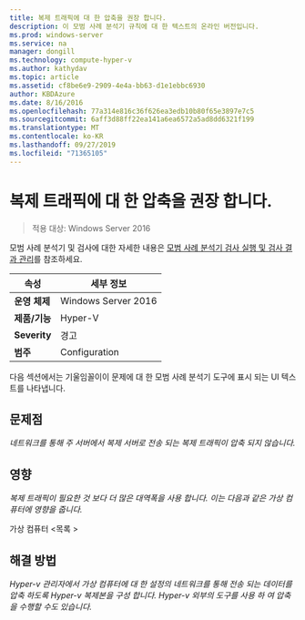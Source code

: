 ```yaml
---
title: 복제 트래픽에 대 한 압축을 권장 합니다.
description: 이 모범 사례 분석기 규칙에 대 한 텍스트의 온라인 버전입니다.
ms.prod: windows-server
ms.service: na
manager: dongill
ms.technology: compute-hyper-v
ms.author: kathydav
ms.topic: article
ms.assetid: cf8be6e9-2909-4e4a-bb63-d1e1ebbc6930
author: KBDAzure
ms.date: 8/16/2016
ms.openlocfilehash: 77a314e816c36f626ea3edb10b80f65e3897e7c5
ms.sourcegitcommit: 6aff3d88ff22ea141a6ea6572a5ad8dd6321f199
ms.translationtype: MT
ms.contentlocale: ko-KR
ms.lasthandoff: 09/27/2019
ms.locfileid: "71365105"
---
```

# <a name="compression-is-recommended-for-replication-traffic"></a>복제 트래픽에 대 한 압축을 권장 합니다.

>적용 대상: Windows Server 2016

모범 사례 분석기 및 검사에 대한 자세한 내용은 [모범 사례 분석기 검사 실행 및 검사 결과 관리](https://go.microsoft.com/fwlink/p/?LinkID=223177)를 참조하세요.  
  
|속성|세부 정보|  
|-|-|  
|**운영 체제**|Windows Server 2016|  
|**제품/기능**|Hyper-V|  
|**Severity**|경고|  
|**범주**|Configuration|  
  
다음 섹션에서는 기울임꼴이이 문제에 대 한 모범 사례 분석기 도구에 표시 되는 UI 텍스트를 나타냅니다.  
  
## <a name="issue"></a>문제점  
*네트워크를 통해 주 서버에서 복제 서버로 전송 되는 복제 트래픽이 압축 되지 않습니다.*  
  
## <a name="impact"></a>영향  
*복제 트래픽이 필요한 것 보다 더 많은 대역폭을 사용 합니다. 이는 다음과 같은 가상 컴퓨터에 영향을 줍니다.*  
  
가상 컴퓨터 \<목록 >  
  
## <a name="resolution"></a>해결 방법  
*Hyper-v 관리자에서 가상 컴퓨터에 대 한 설정의 네트워크를 통해 전송 되는 데이터를 압축 하도록 Hyper-v 복제본을 구성 합니다. Hyper-v 외부의 도구를 사용 하 여 압축을 수행할 수도 있습니다.*  
  


